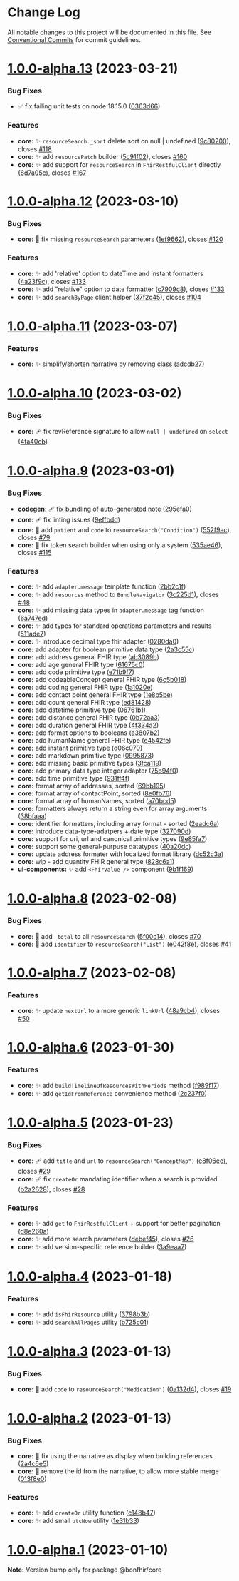 # Change Log

All notable changes to this project will be documented in this file.
See [Conventional Commits](https://conventionalcommits.org) for commit guidelines.

# [1.0.0-alpha.13](https://github.com/bonfhir/bonfhir/compare/@bonfhir/core@1.0.0-alpha.12...@bonfhir/core@1.0.0-alpha.13) (2023-03-21)


### Bug Fixes

* :white_check_mark: fix failing unit tests on node 18.15.0 ([0363d66](https://github.com/bonfhir/bonfhir/commit/0363d669b5a9f65c992956e5a0e4561a099ae585))


### Features

* **core:** :sparkles: `resourceSearch._sort` delete sort on null | undefined ([9c80200](https://github.com/bonfhir/bonfhir/commit/9c8020070814437462c768720210b8e73d9393e5)), closes [#118](https://github.com/bonfhir/bonfhir/issues/118)
* **core:** :sparkles: add `resourcePatch` builder ([5c91f02](https://github.com/bonfhir/bonfhir/commit/5c91f02f8c92b875ce4d436115dda64aba32f60d)), closes [#160](https://github.com/bonfhir/bonfhir/issues/160)
* **core:** :sparkles: add support for `resourceSearch` in `FhirRestfulClient` directly ([6d7a05c](https://github.com/bonfhir/bonfhir/commit/6d7a05cfad72d3e2543fc8c21580959e11e0e644)), closes [#167](https://github.com/bonfhir/bonfhir/issues/167)





# [1.0.0-alpha.12](https://github.com/bonfhir/bonfhir/compare/@bonfhir/core@1.0.0-alpha.11...@bonfhir/core@1.0.0-alpha.12) (2023-03-10)


### Bug Fixes

* **core:** :bug: fix missing `resourceSearch` parameters ([1ef9662](https://github.com/bonfhir/bonfhir/commit/1ef96625959a305cde986d99e9d0a6c6d3e90a73)), closes [#120](https://github.com/bonfhir/bonfhir/issues/120)


### Features

* **core:** :sparkles: add 'relative' option to dateTime and instant formatters ([4a23f9c](https://github.com/bonfhir/bonfhir/commit/4a23f9c9aef95c55d8716054706ed23fc4e510a3)), closes [#133](https://github.com/bonfhir/bonfhir/issues/133)
* **core:** :sparkles: add "relative" option to date formatter ([c7909c8](https://github.com/bonfhir/bonfhir/commit/c7909c88b7b628b9a75277f2bb924e69146fc556)), closes [#133](https://github.com/bonfhir/bonfhir/issues/133)
* **core:** :sparkles: add `searchByPage` client helper ([37f2c45](https://github.com/bonfhir/bonfhir/commit/37f2c45a86a5af1a49e726368754779d245a7ae7)), closes [#104](https://github.com/bonfhir/bonfhir/issues/104)





# [1.0.0-alpha.11](https://github.com/bonfhir/bonfhir/compare/@bonfhir/core@1.0.0-alpha.10...@bonfhir/core@1.0.0-alpha.11) (2023-03-07)


### Features

* **core:** :sparkles: simplify/shorten narrative by removing class ([adcdb27](https://github.com/bonfhir/bonfhir/commit/adcdb27df6665a916dbe23680a6bfeb949bdda26))





# [1.0.0-alpha.10](https://github.com/bonfhir/bonfhir/compare/@bonfhir/core@1.0.0-alpha.9...@bonfhir/core@1.0.0-alpha.10) (2023-03-02)


### Bug Fixes

* **core:** :adhesive_bandage: fix revReference signature to allow `null | undefined` on `select` ([4fa40eb](https://github.com/bonfhir/bonfhir/commit/4fa40eb6b5bf622eda1863b6b6439b3738710e1b))





# [1.0.0-alpha.9](https://github.com/bonfhir/bonfhir/compare/@bonfhir/core@1.0.0-alpha.8...@bonfhir/core@1.0.0-alpha.9) (2023-03-01)


### Bug Fixes

* **codegen:** :adhesive_bandage: fix bundling of auto-generated note ([295efa0](https://github.com/bonfhir/bonfhir/commit/295efa0900f0cb1f80a889e05d8969452ccb8262))
* **core:** :adhesive_bandage: fix linting issues ([9effbdd](https://github.com/bonfhir/bonfhir/commit/9effbdd5775cbc6f73bc5be3e2867929c11546d5))
* **core:** :bug: add `patient` and `code` to `resourceSearch("Condition")` ([552f9ac](https://github.com/bonfhir/bonfhir/commit/552f9acf302db023da8e6b6acf58036aa028b73e)), closes [#79](https://github.com/bonfhir/bonfhir/issues/79)
* **core:** :bug: fix token search builder when using only a system ([535ae46](https://github.com/bonfhir/bonfhir/commit/535ae4622d14e374f4b76677ee58461e8aee1e82)), closes [#115](https://github.com/bonfhir/bonfhir/issues/115)


### Features

* **core:** :sparkles: add `adapter.message` template function ([2bb2c1f](https://github.com/bonfhir/bonfhir/commit/2bb2c1f2bcbfa7c7254a0db01501fed2e2ff6f5d))
* **core:** :sparkles: add `resources` method to `BundleNavigator` ([3c225d1](https://github.com/bonfhir/bonfhir/commit/3c225d19bd80d72f0ebb02b21f97a7be3b1239ab)), closes [#48](https://github.com/bonfhir/bonfhir/issues/48)
* **core:** :sparkles: add missing data types in `adapter.message` tag function ([6a747ed](https://github.com/bonfhir/bonfhir/commit/6a747ed150d4934448bdf6493dc5205d8798201e))
* **core:** :sparkles: add types for standard operations parameters and results ([511ade7](https://github.com/bonfhir/bonfhir/commit/511ade77a0201f8f0d64483f2ce3a8a074cace40))
* **core:** :sparkles: introduce decimal type fhir adapter ([0280da0](https://github.com/bonfhir/bonfhir/commit/0280da0547155ecf578ec0786bd17ae82cb23ac7))
* **core:** add adapter for boolean primitive data type ([2a3c55c](https://github.com/bonfhir/bonfhir/commit/2a3c55c3da37eadea96820cb2a86b615d2decdbc))
* **core:** add address general FHIR type ([ab3089b](https://github.com/bonfhir/bonfhir/commit/ab3089b3275ef808dfaabb916040a826aed5809c))
* **core:** add age general FHIR type ([61675c0](https://github.com/bonfhir/bonfhir/commit/61675c0f369b31474bca1d5ec49e955c278761e0))
* **core:** add code primitive type ([e71b9f7](https://github.com/bonfhir/bonfhir/commit/e71b9f7e8db33335b1f8f36758d07484583ec392))
* **core:** add codeableConcept general FHIR type ([6c5b018](https://github.com/bonfhir/bonfhir/commit/6c5b01812905737062f1d6d79a55eedb5b605b14))
* **core:** add coding general FHIR type ([1a1020e](https://github.com/bonfhir/bonfhir/commit/1a1020e2287089102176fe4c19386dc344f5cfb7))
* **core:** add contact point general FHIR type ([1e8b5be](https://github.com/bonfhir/bonfhir/commit/1e8b5be5bada7400c6741cff276501cda05d0f7a))
* **core:** add count general FHIR type ([ed81428](https://github.com/bonfhir/bonfhir/commit/ed81428fff9cae95d87a6bc8fc159ac8dedf01a7))
* **core:** add datetime primitive type ([06761b1](https://github.com/bonfhir/bonfhir/commit/06761b14e1bec0839737fb2acdc81429f6dec9cf))
* **core:** add distance general FHIR type ([0b72aa3](https://github.com/bonfhir/bonfhir/commit/0b72aa3fdcafee8c18db82fd0405ec64e331cba7))
* **core:** add duration general FHIR type ([4f334a2](https://github.com/bonfhir/bonfhir/commit/4f334a2fa6e65e7e80ec2508a5d8037ebc6246b8))
* **core:** add format options to booleans ([a3807b2](https://github.com/bonfhir/bonfhir/commit/a3807b2753b7c7d03e1b227b61f7bd483d8c18f8))
* **core:** add humanName general FHIR type ([e4542fe](https://github.com/bonfhir/bonfhir/commit/e4542feac620f2b7e2a5675968914faa73a66c35))
* **core:** add instant primitive type ([d06c070](https://github.com/bonfhir/bonfhir/commit/d06c070b4279a3e2d766f5b0ae2fc3f0d639847e))
* **core:** add markdown primitive type ([0995873](https://github.com/bonfhir/bonfhir/commit/0995873ffe132f70c5a55a03c51752a1a0900c47))
* **core:** add missing basic primitive types ([3fca119](https://github.com/bonfhir/bonfhir/commit/3fca119e12ea9fc80264ee6f5ecd325d1da3a57c))
* **core:** add primary data type integer adapter ([75b94f0](https://github.com/bonfhir/bonfhir/commit/75b94f0bea1d7fbb0d8762fe1ac19067a16b813a))
* **core:** add time primitive type ([931ff4f](https://github.com/bonfhir/bonfhir/commit/931ff4fbc233d7bac5974ecea7694d8961f6971d))
* **core:** format array of addresses, sorted ([69bb195](https://github.com/bonfhir/bonfhir/commit/69bb195f46e3777a4f45c934deed953131095c6c))
* **core:** format array of contactPoint, sorted ([8e0fb76](https://github.com/bonfhir/bonfhir/commit/8e0fb76a2661f22f80ce56a265adef73ddfa9ae0))
* **core:** format array of humanNames, sorted ([a70bcd5](https://github.com/bonfhir/bonfhir/commit/a70bcd596ad899ad6097f8f14fe7e8a212882c57))
* **core:** formatters always return a string even for array arguments ([38bfaaa](https://github.com/bonfhir/bonfhir/commit/38bfaaadb6dd6ae0541265124d61daa06fe1c647))
* **core:** identifier formatters, including array format - sorted ([2eadc6a](https://github.com/bonfhir/bonfhir/commit/2eadc6abcc066df8b8fff446b25d06e916bc1d5f))
* **core:** introduce data-type-adatpers + date type ([327090d](https://github.com/bonfhir/bonfhir/commit/327090dede19238e8cb5719350498d539a76f0da))
* **core:** support for uri, url and canonical primitive types ([9e85fa7](https://github.com/bonfhir/bonfhir/commit/9e85fa7cb7095c01959016355e2d7c7a3d9a3717))
* **core:** support some general-purpuse datatypes ([40a20dc](https://github.com/bonfhir/bonfhir/commit/40a20dc7cb0ca400fd85ccd9e7c1769891805673))
* **core:** update address formater with localized format library ([dc52c3a](https://github.com/bonfhir/bonfhir/commit/dc52c3a447d0758170f00fcb2adf7d03ca3779ba))
* **core:** wip - add quantity FHIR general type ([828c6a1](https://github.com/bonfhir/bonfhir/commit/828c6a14f4b2f1df011bf913aface7d81df7c4b4))
* **ui-components:** :sparkles: add `<FhirValue />` component ([9b1f169](https://github.com/bonfhir/bonfhir/commit/9b1f16905739dea6b2660643bc834380fd383c83))





# [1.0.0-alpha.8](https://github.com/bonfhir/bonfhir/compare/@bonfhir/core@1.0.0-alpha.7...@bonfhir/core@1.0.0-alpha.8) (2023-02-08)


### Bug Fixes

* **core:** :bug: add `_total` to all `resourceSearch` ([5f00c14](https://github.com/bonfhir/bonfhir/commit/5f00c14b2e0b6915382d631e471337bde29ea094)), closes [#70](https://github.com/bonfhir/bonfhir/issues/70)
* **core:** :bug: add `identifier` to `resourceSearch("List")` ([e042f8e](https://github.com/bonfhir/bonfhir/commit/e042f8ee2075c4c35e636c954347f694430c1751)), closes [#41](https://github.com/bonfhir/bonfhir/issues/41)





# [1.0.0-alpha.7](https://github.com/bonfhir/bonfhir/compare/@bonfhir/core@1.0.0-alpha.6...@bonfhir/core@1.0.0-alpha.7) (2023-02-08)


### Features

* **core:** :sparkles: update `nextUrl` to a more generic `linkUrl` ([48a9cb4](https://github.com/bonfhir/bonfhir/commit/48a9cb4dee6bf998e42fa71990b47ddba67327ec)), closes [#50](https://github.com/bonfhir/bonfhir/issues/50)





# [1.0.0-alpha.6](https://github.com/bonfhir/bonfhir/compare/@bonfhir/core@1.0.0-alpha.5...@bonfhir/core@1.0.0-alpha.6) (2023-01-30)


### Features

* **core:** :sparkles: add `buildTimelineOfResourcesWithPeriods` method ([f989f17](https://github.com/bonfhir/bonfhir/commit/f989f17ae1bc32dd478f69f79d9ffec50916d22f))
* **core:** :sparkles: add `getIdFromReference` convenience method ([2c237f0](https://github.com/bonfhir/bonfhir/commit/2c237f0cc641e40778583ba581e6b846c8a8b9d4))





# [1.0.0-alpha.5](https://github.com/bonfhir/bonfhir/compare/@bonfhir/core@1.0.0-alpha.4...@bonfhir/core@1.0.0-alpha.5) (2023-01-23)


### Bug Fixes

* **core:** :adhesive_bandage: add `title` and `url` to `resourceSearch("ConceptMap")` ([e8f06ee](https://github.com/bonfhir/bonfhir/commit/e8f06ee19525fbad0264917283ad28431328776d)), closes [#29](https://github.com/bonfhir/bonfhir/issues/29)
* **core:** :adhesive_bandage: fix `createOr` mandating identifier when a search is provided ([b2a2628](https://github.com/bonfhir/bonfhir/commit/b2a2628d574f0453d84d725767349aa2fc89cea6)), closes [#28](https://github.com/bonfhir/bonfhir/issues/28)


### Features

* **core:** :sparkles: add `get` to `FhirRestfulClient` + support for better pagination ([d8e260a](https://github.com/bonfhir/bonfhir/commit/d8e260a6ccb1f4d8cda229310663f7c8f3f9a6c6))
* **core:** :sparkles: add more search parameters ([debef45](https://github.com/bonfhir/bonfhir/commit/debef458e815506a27abb43c582bd5fd0dc58a8c)), closes [#26](https://github.com/bonfhir/bonfhir/issues/26)
* **core:** :sparkles: add version-specific reference builder ([3a9eaa7](https://github.com/bonfhir/bonfhir/commit/3a9eaa72db30013c529000d67d99dabadf4b9f36))





# [1.0.0-alpha.4](https://github.com/bonfhir/bonfhir/compare/@bonfhir/core@1.0.0-alpha.3...@bonfhir/core@1.0.0-alpha.4) (2023-01-18)


### Features

* **core:** :sparkles: add `isFhirResource` utility ([3798b3b](https://github.com/bonfhir/bonfhir/commit/3798b3bee30a2f6338c1dffb1373f6015394821d))
* **core:** :sparkles: add `searchAllPages` utility ([b725c01](https://github.com/bonfhir/bonfhir/commit/b725c011e4502e6c02ab9c3c3a57d66d8ee3a954))





# [1.0.0-alpha.3](https://github.com/bonfhir/bonfhir/compare/@bonfhir/core@1.0.0-alpha.2...@bonfhir/core@1.0.0-alpha.3) (2023-01-13)


### Bug Fixes

* **core:** :bug: add `code` to `resourceSearch("Medication")` ([0a132d4](https://github.com/bonfhir/bonfhir/commit/0a132d42421bc656bc3fce02eeb6947e1185e636)), closes [#19](https://github.com/bonfhir/bonfhir/issues/19)





# [1.0.0-alpha.2](https://github.com/bonfhir/bonfhir/compare/@bonfhir/core@1.0.0-alpha.1...@bonfhir/core@1.0.0-alpha.2) (2023-01-13)


### Bug Fixes

* **core:** :bug: fix using the narrative as display when building references ([2a4c6e5](https://github.com/bonfhir/bonfhir/commit/2a4c6e5c8485e2fc78a32eb7ce762f5eaf2255c1))
* **core:** :bug: remove the id from the narrative, to allow more stable merge ([013f8e0](https://github.com/bonfhir/bonfhir/commit/013f8e06d2e4bab25a9f7aedf3206dd926419ee7))


### Features

* **core:** :sparkles: add `createOr` utility function ([c148b47](https://github.com/bonfhir/bonfhir/commit/c148b472336a7d8e1df0f083bb84f89fa043477c))
* **core:** :sparkles: add small `utcNow` utility ([1e31b33](https://github.com/bonfhir/bonfhir/commit/1e31b3347d104a04eeb50c61a5ea58d57041607f))





# [1.0.0-alpha.1](https://github.com/bonfhir/bonfhir/compare/@bonfhir/core@1.0.0-alpha.0...@bonfhir/core@1.0.0-alpha.1) (2023-01-10)

**Note:** Version bump only for package @bonfhir/core
